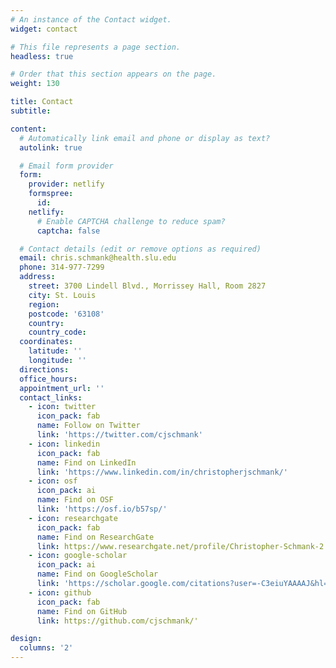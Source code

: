 ```yaml
---
# An instance of the Contact widget.
widget: contact

# This file represents a page section.
headless: true

# Order that this section appears on the page.
weight: 130

title: Contact
subtitle:

content:
  # Automatically link email and phone or display as text?
  autolink: true

  # Email form provider
  form:
    provider: netlify
    formspree:
      id:
    netlify:
      # Enable CAPTCHA challenge to reduce spam?
      captcha: false

  # Contact details (edit or remove options as required)
  email: chris.schmank@health.slu.edu
  phone: 314-977-7299
  address:
    street: 3700 Lindell Blvd., Morrissey Hall, Room 2827
    city: St. Louis
    region: 
    postcode: '63108'
    country: 
    country_code: 
  coordinates:
    latitude: ''
    longitude: ''
  directions: 
  office_hours:
  appointment_url: ''
  contact_links:
    - icon: twitter
      icon_pack: fab
      name: Follow on Twitter
      link: 'https://twitter.com/cjschmank'
    - icon: linkedin
      icon_pack: fab
      name: Find on LinkedIn
      link: 'https://www.linkedin.com/in/christopherjschmank/'
    - icon: osf
      icon_pack: ai
      name: Find on OSF
      link: 'https://osf.io/b57sp/'
    - icon: researchgate
      icon_pack: fab
      name: Find on ResearchGate
      link: https://www.researchgate.net/profile/Christopher-Schmank-2'    
    - icon: google-scholar
      icon_pack: ai
      name: Find on GoogleScholar
      link: 'https://scholar.google.com/citations?user=-C3eiuYAAAAJ&hl=en'
    - icon: github
      icon_pack: fab
      name: Find on GitHub
      link: https://github.com/cjschmank/'

design:
  columns: '2'
---
```


